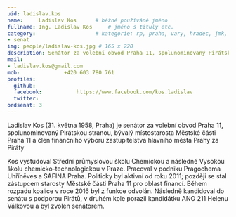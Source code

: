 ```yaml
---
uid: ladislav.kos
name:     Ladislav Kos  	# běžně používáné jméno
fullname: Ing. Ladislav Kos  	# jméno s tituly etc.
category:                 	# kategorie: rp, praha, vary, hradec, jmk, senat
- senat
img: people/ladislav-kos.jpg # 165 x 220
description: Senátor za volební obvod Praha 11, spolunominovaný Pirátskou stranou             	# kratký popis, max 160 znaků
mail:
- ladislav.kos@gmail.com
mob:			  +420 603 780 761
profiles:
  github:                 
  facebook: 		  https://www.facebook.com/kos.ladislav
  twitter:
ordsenat: 3
---
```


Ladislav Kos (31. května 1958, Praha) je senátor za volební obvod Praha 11, spolunominovaný Pirátskou stranou, bývalý místostarosta Městské části Praha 11 a člen finančního výboru zastupitelstva hlavního města Prahy za Piráty

Kos vystudoval Střední průmyslovou školu Chemickou a následně Vysokou školu chemicko-technologickou v Praze. Pracoval v podniku Pragochema Uhříněves a SAFINA Praha. Politicky byl aktivní od roku 2011; později se stal zástupcem starosty Městské části Praha 11 pro oblast financí. Během rozpadu koalice v roce 2016 byl z funkce odvolán. Následně kandidoval do senátu s podporou Pirátů, v druhém kole porazil kandidátku ANO 211 Helenu Válkovou a byl zvolen senátorem.
